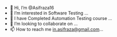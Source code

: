 - 👋 Hi, I’m @Asifraza16
- 👀 I’m interested in Software Testing ...
- 🌱 I have Completed Automation Testing course ...
- 💞️ I’m looking to collaborate on ...
- 📫 How to reach me in.asifraza@gmail.com...

<!---
Asifraza16/Asifraza16 is a ✨ special ✨ repository because its `README.md` (this file) appears on your GitHub profile.
You can click the Preview link to take a look at your changes.
--->
